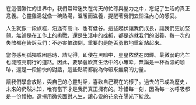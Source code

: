 在這個繁忙的世界中，我們常常迷失在每天的忙碌與壓力之中，忘記了生活的真正意義。心靈雞湯就像一碗熱湯，溫暖而滋養，提醒著我們去關注內心的感受。

人生就像一段旅程，沿途有高山、也有低谷。這些起伏讓我們成長，讓我們更加堅韌。無論是在工作上的挑戰，還是生活中的挫折，都是造就我們的滋養。每一次的失敗都在告訴我們：不必害怕跌倒，重要的是能否勇敢地重新站起來。

當你感到孤獨或困惑時，請記得，即使在黑暗中，星星依然在閃爍。最微弱的光芒也能照亮前行的道路。因此，要學會欣賞生活中的小確幸，無論是一杯香濃的咖啡，還是一段愉快的對話，這些點滴都能為你帶來無窮的力量。

讓我們學會放鬆，與自己的心靈對話，喜歡自己現在的樣子。過去的已成為歷史，未來的仍然未知，唯有當下才是我們真正擁有的。珍惜每一刻，因為每一次呼吸都是一份禮物。選擇用微笑面對人生，讓心靈的花朵在陽光下綻放。